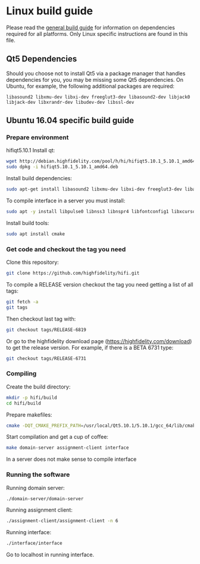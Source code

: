 # Linux build guide

Please read the [general build guide](BUILD.md) for information on dependencies required for all platforms. Only Linux specific instructions are found in this file.

## Qt5 Dependencies

Should you choose not to install Qt5 via a package manager that handles dependencies for you, you may be missing some Qt5 dependencies. On Ubuntu, for example, the following additional packages are required:

    libasound2 libxmu-dev libxi-dev freeglut3-dev libasound2-dev libjack0 libjack-dev libxrandr-dev libudev-dev libssl-dev

## Ubuntu 16.04 specific build guide

### Prepare environment
hifiqt5.10.1
Install qt:
```bash
wget http://debian.highfidelity.com/pool/h/hi/hifiqt5.10.1_5.10.1_amd64.deb
sudo dpkg -i hifiqt5.10.1_5.10.1_amd64.deb
```

Install build dependencies:
```bash
sudo apt-get install libasound2 libxmu-dev libxi-dev freeglut3-dev libasound2-dev libjack0 libjack-dev libxrandr-dev libudev-dev libssl-dev
```

To compile interface in a server you must install:
```bash
sudo apt -y install libpulse0 libnss3 libnspr4 libfontconfig1 libxcursor1 libxcomposite1 libxtst6 libxslt1.1
```

Install build tools:
```bash
sudo apt install cmake
```

### Get code and checkout the tag you need

Clone this repository:
```bash
git clone https://github.com/highfidelity/hifi.git
```

To compile a RELEASE version checkout the tag you need getting a list of all tags:
```bash
git fetch -a
git tags
```

Then checkout last tag with:
```bash
git checkout tags/RELEASE-6819
```

Or go to the highfidelity download page (https://highfidelity.com/download) to get the release version. For example, if there is a BETA 6731 type:
```bash
git checkout tags/RELEASE-6731
```

### Compiling

Create the build directory:
```bash
mkdir -p hifi/build
cd hifi/build
```

Prepare makefiles:
```bash
cmake -DQT_CMAKE_PREFIX_PATH=/usr/local/Qt5.10.1/5.10.1/gcc_64/lib/cmake ..
```

Start compilation and get a cup of coffee:
```bash
make domain-server assignment-client interface
```

In a server does not make sense to compile interface

### Running the software

Running domain server:
```bash
./domain-server/domain-server
```

Running assignment client:
```bash
./assignment-client/assignment-client -n 6
```

Running interface:
```bash
./interface/interface
```

Go to localhost in running interface.

